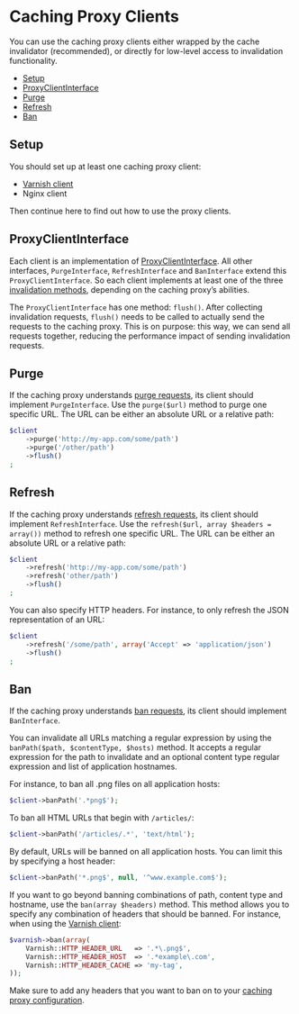 Caching Proxy Clients
=====================

You can use the caching proxy clients either wrapped by the cache invalidator
(recommended), or directly for low-level access to invalidation functionality.

* [Setup](#setup)
* [ProxyClientInterface](#cacheproxyinterface)
* [Purge](#purge)
* [Refresh](#refresh)
* [Ban](#ban)

Setup
-----

You should set up at least one caching proxy client:

* [Varnish client](varnish-client.md)
* Nginx client

Then continue here to find out how to use the proxy clients.

ProxyClientInterface
-------------------

Each client is an implementation of [ProxyClientInterface](../src/ProxyClient/ProxyClientInterface.php).
All other interfaces, `PurgeInterface`, `RefreshInterface` and `BanInterface`
extend this `ProxyClientInterface`. So each client implements at least one of
the three [invalidation methods](invalidation-introduction.md#invalidation-methods),
depending on the caching proxy’s abilities.

The `ProxyClientInterface` has one method: `flush()`. After collecting
invalidation requests, `flush()` needs to be called to actually send the
requests to the caching proxy. This is on purpose: this way, we can send
all requests together, reducing the performance impact of sending invalidation
requests.

Purge
-----

If the caching proxy understands [purge requests](invalidation-introduction.md#purge),
its client should implement `PurgeInterface`. Use the `purge($url)` method to
purge one specific URL. The URL can be either an absolute URL or a relative
path:

```php
$client
    ->purge('http://my-app.com/some/path')
    ->purge('/other/path')
    ->flush()
;
```

Refresh
-------

If the caching proxy understands [refresh requests](invalidation-introduction.md#refresh),
its client should implement `RefreshInterface`. Use the
`refresh($url, array $headers = array())` method to refresh one specific
URL. The URL can be either an absolute URL or a relative path:

```php
$client
    ->refresh('http://my-app.com/some/path')
    ->refresh('other/path')
    ->flush()
;
```

You can also specify HTTP headers. For instance, to only refresh the JSON
representation of an URL:

```php
$client
    ->refresh('/some/path', array('Accept' => 'application/json')
    ->flush()
;
```

Ban
---

If the caching proxy understands [ban requests](invalidation-introduction.md#ban),
its client should implement `BanInterface`.

You can invalidate all URLs matching a regular expression by using the
`banPath($path, $contentType, $hosts)` method. It accepts a regular expression
for the path to invalidate and an optional content type regular expression and
list of application hostnames.

For instance, to ban all .png files on all application hosts:

```php
$client->banPath('.*png$');
```

To ban all HTML URLs that begin with `/articles/`:

```php
$client->banPath('/articles/.*', 'text/html');
```

By default, URLs will be banned on all application hosts. You can limit this by
specifying a host header:

```php
$client->banPath('*.png$', null, '^www.example.com$');
```

If you want to go beyond banning combinations of path, content type and hostname,
use the `ban(array $headers)` method. This method allows you to specify any
combination of headers that should be banned. For instance, when using the
[Varnish client](varnish-client.md):

```php
$varnish->ban(array(
    Varnish::HTTP_HEADER_URL   => '.*\.png$',
    Varnish::HTTP_HEADER_HOST  => '.*example\.com',
    Varnish::HTTP_HEADER_CACHE => 'my-tag',
));
```

Make sure to add any headers that you want to ban on to your
[caching proxy configuration](proxy-configuration.md).
